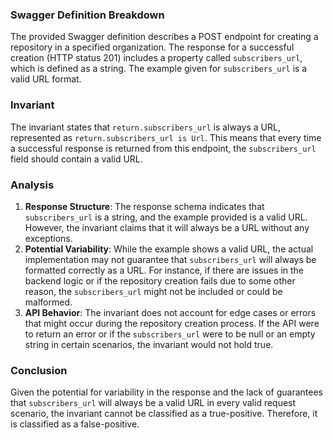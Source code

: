 ### Swagger Definition Breakdown
The provided Swagger definition describes a POST endpoint for creating a repository in a specified organization. The response for a successful creation (HTTP status 201) includes a property called `subscribers_url`, which is defined as a string. The example given for `subscribers_url` is a valid URL format.

### Invariant
The invariant states that `return.subscribers_url` is always a URL, represented as `return.subscribers_url is Url`. This means that every time a successful response is returned from this endpoint, the `subscribers_url` field should contain a valid URL.

### Analysis
1. **Response Structure**: The response schema indicates that `subscribers_url` is a string, and the example provided is a valid URL. However, the invariant claims that it will always be a URL without any exceptions.
2. **Potential Variability**: While the example shows a valid URL, the actual implementation may not guarantee that `subscribers_url` will always be formatted correctly as a URL. For instance, if there are issues in the backend logic or if the repository creation fails due to some other reason, the `subscribers_url` might not be included or could be malformed.
3. **API Behavior**: The invariant does not account for edge cases or errors that might occur during the repository creation process. If the API were to return an error or if the `subscribers_url` were to be null or an empty string in certain scenarios, the invariant would not hold true.

### Conclusion
Given the potential for variability in the response and the lack of guarantees that `subscribers_url` will always be a valid URL in every valid request scenario, the invariant cannot be classified as a true-positive. Therefore, it is classified as a false-positive.
